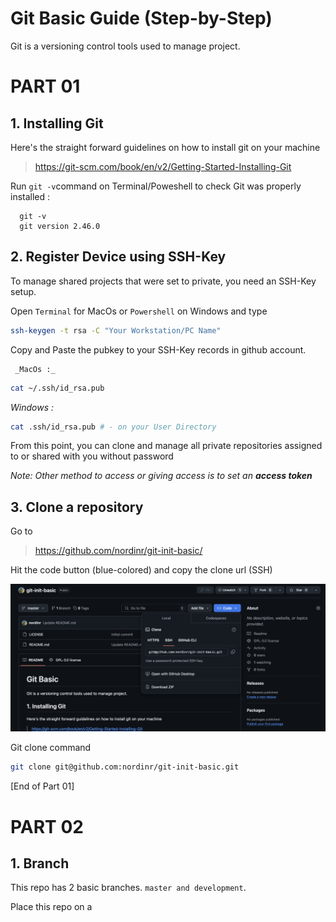 # Git Basic Guide (Step-by-Step)

Git is a versioning control tools used to manage project.
# PART 01
## 1. Installing Git
Here's the straight forward guidelines on how to install git on your machine 
> https://git-scm.com/book/en/v2/Getting-Started-Installing-Git

Run `git -v`command on Terminal/Poweshell to check Git was properly installed :

      git -v
      git version 2.46.0
      
## 2. Register Device using SSH-Key 
To manage shared projects that were set to private, you need an SSH-Key setup.

Open `Terminal` for MacOs or `Powershell` on Windows and type

   ```bash
   ssh-keygen -t rsa -C "Your Workstation/PC Name"
   ```
Copy and Paste the pubkey to your SSH-Key records in github account.

     _MacOs :_
   ```bash
   cat ~/.ssh/id_rsa.pub
   ```
   _Windows :_
   ```bash
   cat .ssh/id_rsa.pub # - on your User Directory
   ```
From this point, you can clone and manage all private repositories assigned to or shared with you without password

_Note: Other method to access or giving access is to set an __access token___



## 3. Clone a repository
Go to 
> https://github.com/nordinr/git-init-basic/

Hit the code button (blue-colored) and copy the clone url (SSH)

![clone a project using ssh](./assets/clone.png)


Git clone command

   ```bash
   git clone git@github.com:nordinr/git-init-basic.git
   ```

 [End of Part 01]

# PART 02

## 1. Branch
This repo has 2 basic branches. `master and development`.

Place this repo on a 